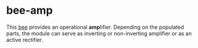 bee-amp
=======

This [bee](https://github.com/beecourse) provides an operational **amp**lifier.
Depending on the populated parts, the module can serve as inverting or non-inverting amplifier or as an active rectifier.

